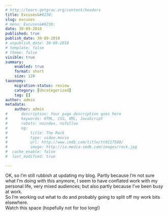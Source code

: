 ```yaml
---
# http://learn.getgrav.org/content/headers
title: Excuses&#8230;
slug: excuses
# menu: Excuses&#8230;
date: 30-09-2010
published: true
publish_date: 30-09-2010
# unpublish_date: 30-09-2010
# template: false
# theme: false
visible: true
summary:
    enabled: true
    format: short
    size: 128
taxonomy:
    migration-status: review
    category: [Uncategorized]
    tag: []
author: admin
metadata:
    author: admin
#      description: Your page description goes here
#      keywords: HTML, CSS, XML, JavaScript
#      robots: noindex, nofollow
#      og:
#          title: The Rock
#          type: video.movie
#          url: http://www.imdb.com/title/tt0117500/
#          image: http://ia.media-imdb.com/images/rock.jpg
#  cache_enable: false
#  last_modified: true

---
```


OK, so I’m still rubbish at updating my blog. Partly because I’m not sure what I’m doing with this anymore, I seem to have conflated work with my personal life, very mixed audiences; but also partly because I’ve been busy at work.  
 So I’m working out what to do and probably going to split off my work bits elsewhere.  
 Watch this space (hopefully not for too long!)